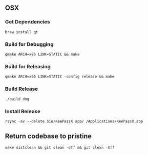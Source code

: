 
## OSX

### Get Dependencies

    brew install qt

### Build for Debugging 

    qmake ARCH=x86 LINK=STATIC && make

### Build for Releasing

    
    qmake ARCH=x86 LINK=STATIC -config release && make

### Build Release

    ./build_dmg

### Install Release

    rsync -av --delete bin/KeePassX.app/ /Applications/KeePassX.app

## Return codebase to pristine

    make distclean && git clean -dff && git clean -Xff
